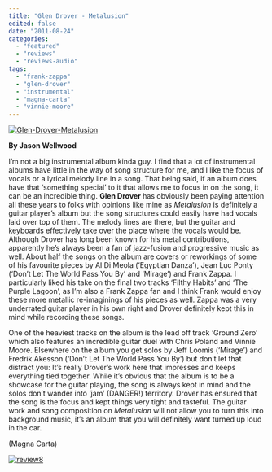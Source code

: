 ```yaml
---
title: "Glen Drover - Metalusion"
edited: false
date: "2011-08-24"
categories:
  - "featured"
  - "reviews"
  - "reviews-audio"
tags:
  - "frank-zappa"
  - "glen-drover"
  - "instrumental"
  - "magna-carta"
  - "vinnie-moore"
---
```


[![](http://www.hellbound.ca/wp-content/uploads/2011/08/Glen-Drover-Metalusion.jpg "Glen-Drover-Metalusion")](http://www.hellbound.ca/wp-content/uploads/2011/08/Glen-Drover-Metalusion.jpg)

**By Jason Wellwood**

I’m not a big instrumental album kinda guy. I find that a lot of instrumental albums have little in the way of song structure for me, and I like the focus of vocals or a lyrical melody line in a song. That being said, if an album does have that ‘something special’ to it that allows me to focus in on the song, it can be an incredible thing. **Glen Drover** has obviously been paying attention all these years to folks with opinions like mine as _Metalusion_ is definitely a guitar player’s album but the song structures could easily have had vocals laid over top of them. The melody lines are there, but the guitar and keyboards effectively take over the place where the vocals would be. Although Drover has long been known for his metal contributions, apparently he’s always been a fan of jazz-fusion and progressive music as well. About half the songs on the album are covers or reworkings of some of his favourite pieces by Al Di Meola (‘Egyptian Danza’), Jean Luc Ponty (‘Don’t Let The World Pass You By’ and ‘Mirage’) and Frank Zappa. I particularly liked his take on the final two tracks ‘Filthy Habits’ and ‘The Purple Lagoon’, as I’m also a Frank Zappa fan and I think Frank would enjoy these more metallic re-imaginings of his pieces as well. Zappa was a very underrated guitar player in his own right and Drover definitely kept this in mind while recording these songs.

One of the heaviest tracks on the album is the lead off track ‘Ground Zero’ which also features an incredible guitar duel with Chris Poland and Vinnie Moore. Elsewhere on the album you get solos by Jeff Loomis (‘Mirage’) and Fredrik Akesson (‘Don’t Let The World Pass You By’) but don’t let that distract you: It’s really Drover’s work here that impresses and keeps everything tied together. While it’s obvious that the album is to be a showcase for the guitar playing, the song is always kept in mind and the solos don’t wander into ‘jam’ (DANGER!) territory. Drover has ensured that the song is the focus and kept things very tight and tasteful. The guitar work and song composition on _Metalusion_ will not allow you to turn this into background music, it’s an album that you will definitely want turned up loud in the car.

(Magna Carta)

[![](http://www.hellbound.ca/wp-content/uploads/2009/07/review8.png "review8")](http://www.hellbound.ca/wp-content/uploads/2009/07/review8.png)

